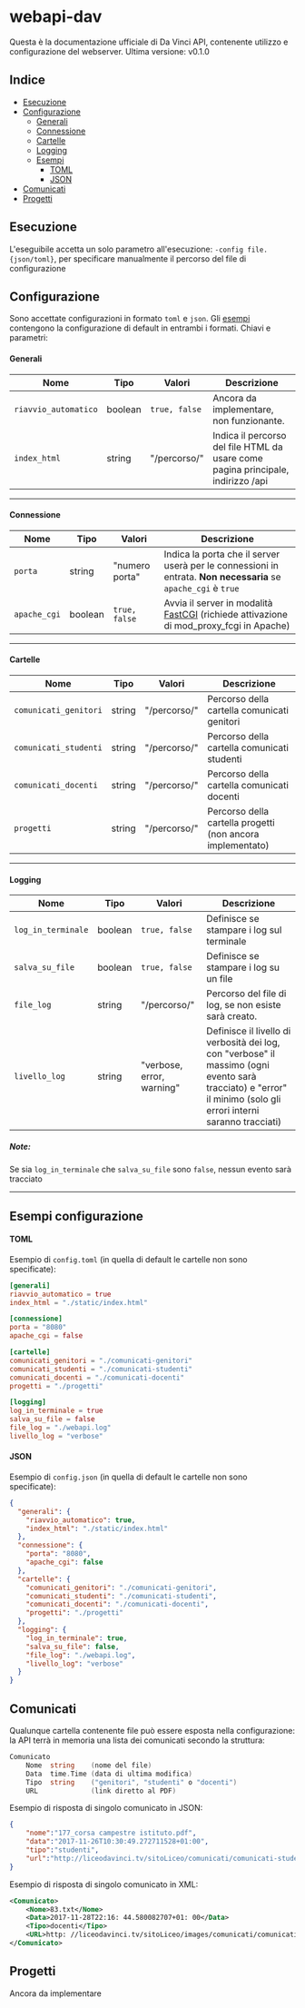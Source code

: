 # webapi-dav
Questa è la documentazione ufficiale di Da Vinci API, contenente utilizzo e configurazione del webserver.
Ultima versione: v0.1.0

## Indice
* [Esecuzione](#esecuzione)
* [Configurazione](#configurazione)
    * [Generali](#generali)
    * [Connessione](#connessione)
    * [Cartelle](#cartelle)
    * [Logging](#logging)
    * [Esempi](#esempi-configurazione)
        * [TOML](#toml)
        * [JSON](#json)
* [Comunicati](#comunicati)
* [Progetti](#progetti)


## Esecuzione
L'eseguibile accetta un solo parametro all'esecuzione: `-config file.{json/toml}`,
per specificare manualmente il percorso del file di configurazione

## Configurazione
Sono accettate configurazioni in formato `toml` e `json`. Gli [esempi](#esempi-configurazione)
contengono la configurazione di default in entrambi i formati.
Chiavi e parametri:

#### Generali
| Nome                 | Tipo    | Valori             | Descrizione |
|----------------------|---------|--------------------|-------------|
| `riavvio_automatico` | boolean | `true, false`      | Ancora da implementare, non funzionante. |
| `index_html`         | string  | "/percorso/"       | Indica il percorso del file HTML da usare come pagina principale, indirizzo /api |

---

#### Connessione
| Nome                 | Tipo     | Valori         | Descrizione |
|----------------------|----------|----------------|-------------|
| `porta`              | string   | "numero porta" | Indica la porta che il server userà per le connessioni in entrata. **Non necessaria** se `apache_cgi` è `true` |
| `apache_cgi`         | boolean  | `true, false`  | Avvia il server in modalità [FastCGI](https://httpd.apache.org/docs/2.4/mod/mod_proxy_fcgi.html) (richiede attivazione di mod_proxy_fcgi in Apache) |

---

#### Cartelle
| Nome                  | Tipo    | Valori             | Descrizione |
|-----------------------|---------|--------------------|-------------|
| `comunicati_genitori` | string  | "/percorso/"       | Percorso della cartella comunicati genitori |
| `comunicati_studenti` | string  | "/percorso/"       | Percorso della cartella comunicati studenti |
| `comunicati_docenti`  | string  | "/percorso/"       | Percorso della cartella comunicati docenti |
| `progetti`            | string  | "/percorso/"       | Percorso della cartella progetti (non ancora implementato) |

---

#### Logging
| Nome               | Tipo    | Valori                    | Descrizione |
|--------------------|---------|---------------------------|-------------|
| `log_in_terminale` | boolean | `true, false`             | Definisce se stampare i log sul terminale |
| `salva_su_file`    | boolean | `true, false`             | Definisce se stampare i log su un file |
| `file_log`         | string  | "/percorso/"              | Percorso del file di log, se non esiste sarà creato. |
| `livello_log`      | string  | "verbose, error, warning" | Definisce il livello di verbosità dei log, con "verbose" il massimo (ogni evento sarà tracciato) e "error" il minimo (solo gli errori interni saranno tracciati) |

##### Note:
Se sia `log_in_terminale` che `salva_su_file` sono `false`, nessun evento sarà tracciato

---

## Esempi configurazione
#### TOML
Esempio di `config.toml` (in quella di default le cartelle non sono specificate):

```toml
[generali]
riavvio_automatico = true
index_html = "./static/index.html"

[connessione]
porta = "8080"
apache_cgi = false

[cartelle]
comunicati_genitori = "./comunicati-genitori"
comunicati_studenti = "./comunicati-studenti"
comunicati_docenti = "./comunicati-docenti"
progetti = "./progetti"

[logging]
log_in_terminale = true
salva_su_file = false
file_log = "./webapi.log"
livello_log = "verbose"
```

#### JSON
Esempio di `config.json` (in quella di default le cartelle non sono specificate):
```json
{
  "generali": {
    "riavvio_automatico": true,
    "index_html": "./static/index.html"
  },
  "connessione": {
    "porta": "8080",
    "apache_cgi": false
  },
  "cartelle": {
    "comunicati_genitori": "./comunicati-genitori",
    "comunicati_studenti": "./comunicati-studenti",
    "comunicati_docenti": "./comunicati-docenti",
    "progetti": "./progetti"
  },
  "logging": {
    "log_in_terminale": true,
    "salva_su_file": false,
    "file_log": "./webapi.log",
    "livello_log": "verbose"
  }
}
```

## Comunicati
Qualunque cartella contenente file può essere esposta nella configurazione: la API
terrà in memoria una lista dei comunicati secondo la struttura:
```go
Comunicato
    Nome  string    (nome del file)
    Data  time.Time (data di ultima modifica)
    Tipo  string    ("genitori", "studenti" o "docenti")
    URL             (link diretto al PDF)
```
Esempio di risposta di singolo comunicato in JSON:
```json
{
    "nome":"177_corsa campestre istituto.pdf",
    "data":"2017-11-26T10:30:49.272711528+01:00",
    "tipo":"studenti",
    "url":"http://liceodavinci.tv/sitoLiceo/comunicati/comunicati-studenti/..."
}
```
Esempio di risposta di singolo comunicato in XML:
```xml
<Comunicato>
    <Nome>83.txt</Nome>
    <Data>2017-11-28T22:16: 44.580082707+01: 00</Data>
    <Tipo>docenti</Tipo>
    <URL>http: //liceodavinci.tv/sitoLiceo/images/comunicati/comunicati-docenti/83.txt</URL>
</Comunicato>
```

## Progetti
Ancora da implementare